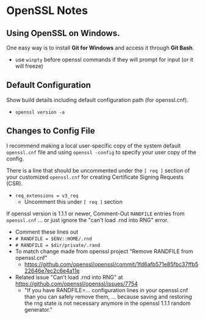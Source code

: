 # OpenSSL Notes

## Using OpenSSL on Windows. 

One easy way is to install **Git for Windows** and access it through **Git Bash**.
* use `winpty` before openssl commands if they will prompt for input (or it will freeze)

## Default Configuration

Show build details including default configuration path (for openssl.cnf).
* `openssl version -a`

## Changes to Config File

I recommend making a local user-specific copy of the system default `openssl.cnf` file and using `openssl -config` to specify your user copy of the config.

There is a line that should be uncommented under the `[ req ]` section of your customized `openssl.cnf` for creating Certificate Signing Requests (CSR).

* `req_extensions = v3_req`
  * Uncomment this under `[ req ]` section

If openssl version is 1.1.1 or newer, Comment-Out `RANDFILE` entries from `openssl.cnf` ... or just ignore the "can't load .rnd into RNG" error.

* Comment these lines out
* `# RANDFILE = $ENV::HOME/.rnd`
* `# RANDFILE = $dir/private/.rand`
* To match change made from openssl project "Remove RANDFILE from openssl.cnf"
  * https://github.com/openssl/openssl/commit/1fd6afb571e85fbc37ffb522646e7ec2c6e4a11e
* Related issue "Can't load .rnd into RNG" at https://github.com/openssl/openssl/issues/7754
  * "If you have RANDFILE=... configuration lines in your openssl.cnf than you can safely remove them, ... because saving and restoring the rng state is not necessary anymore in the openssl 1.1.1 random generator."
